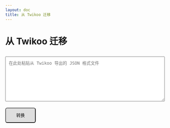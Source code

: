 ```yaml
---
layout: doc
title: 从 Twikoo 迁移
---
```


# 从 Twikoo 迁移

<div style="width: 100%;margin-top: 30px;">
    <textarea style="width: 100%; padding: 10px;" placeholder="在此处粘贴从 Twikoo 导出的 JSON 格式文件" rows="8" id="twikoo-cvt-text"></textarea>
    <button style="padding: 15px;
    width: 6rem;
    height: 3rem;
    background: rgba(0,0,0,0.12);
    border-radius: 6px;
    display: flex;
    justify-content: center;
    align-items: center;
    margin-top: 20px;" id="twikoo-cvt-btn" onclick="twikooCvt();">转换</button>
</div>